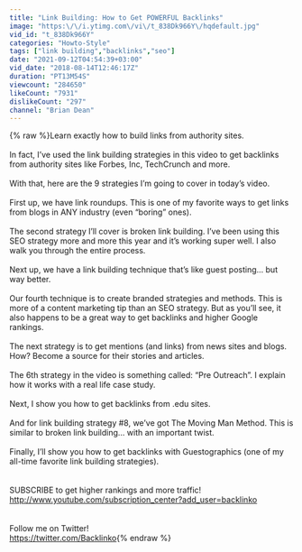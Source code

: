 ```yaml
---
title: "Link Building: How to Get POWERFUL Backlinks"
image: "https:\/\/i.ytimg.com\/vi\/t_838Dk966Y\/hqdefault.jpg"
vid_id: "t_838Dk966Y"
categories: "Howto-Style"
tags: ["link building","backlinks","seo"]
date: "2021-09-12T04:54:39+03:00"
vid_date: "2018-08-14T12:46:17Z"
duration: "PT13M54S"
viewcount: "284650"
likeCount: "7931"
dislikeCount: "297"
channel: "Brian Dean"
---
```

{% raw %}Learn exactly how to build links from authority sites.<br /><br />In fact, I’ve used the link building strategies in this video to get backlinks from authority sites like Forbes, Inc, TechCrunch and more.<br /><br />With that, here are the 9 strategies I’m going to cover in today’s video.<br /><br />First up, we have link roundups. This is one of my favorite ways to get links from blogs in ANY industry (even “boring” ones).<br /><br />The second strategy I’ll cover is broken link building. I’ve been using this SEO strategy more and more this year and it’s working super well. I also walk you through the entire process.<br /><br />Next up, we have a link building technique that’s like guest posting… but way better.<br /><br />Our fourth technique is to create branded strategies and methods. This is more of a content marketing tip than an SEO strategy. But as you’ll see, it also happens to be a great way to get backlinks and higher Google rankings.<br /><br />The next strategy is to get mentions (and links) from news sites and blogs. How? Become a source for their stories and articles.<br /><br />The 6th strategy in the video is something called: “Pre Outreach”. I explain how it works with a real life case study.<br /><br />Next, I show you how to get backlinks from .edu sites. <br /><br />And for link building strategy #8, we’ve got The Moving Man Method. This is similar to broken link building… with an important twist.<br /><br />Finally, I’ll show you how to get backlinks with Guestographics (one of my all-time favorite link building strategies).<br /><br /><br />SUBSCRIBE to get higher rankings and more traffic!<br /><a rel="nofollow" target="blank" href="http://www.youtube.com/subscription_center?add_user=backlinko">http://www.youtube.com/subscription_center?add_user=backlinko</a><br /><br /><br />Follow me on Twitter!<br /><a rel="nofollow" target="blank" href="https://twitter.com/Backlinko">https://twitter.com/Backlinko</a>{% endraw %}
